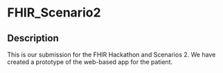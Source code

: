 # FHIR_Scenario2

## Description

This is our submission for the FHIR Hackathon and Scenarios 2. 
We have created a prototype of the web-based app for the patient. 
